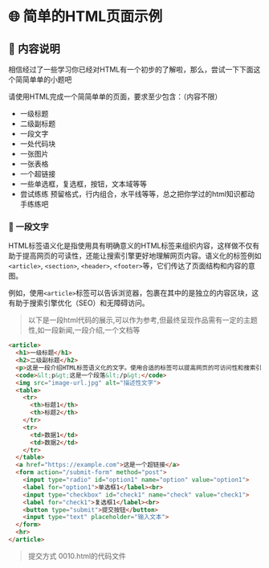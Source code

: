 # 🌐 简单的HTML页面示例

## 📝 内容说明

相信经过了一些学习你已经对HTML有一个初步的了解啦，那么，尝试一下下面这个简简单单的小题吧

请使用HTML完成一个简简单单的页面，要求至少包含：（内容不限）

- 一级标题
- 二级副标题
- 一段文字
- 一处代码块
- 一张图片
- 一张表格
- 一个超链接
- 一些单选框，复选框，按钮，文本域等等
- 尝试练练 预留格式，行内组合，水平线等等，总之把你学过的html知识都动手练练吧

### 📖 一段文字

HTML标签语义化是指使用具有明确意义的HTML标签来组织内容，这样做不仅有助于提高网页的可读性，还能让搜索引擎更好地理解网页内容。语义化的标签例如`<article>`, `<section>`, `<header>`, `<footer>`等，它们传达了页面结构和内容的意图。

例如，使用`<article>`标签可以告诉浏览器，包裹在其中的是独立的内容区块，这有助于搜索引擎优化（SEO）和无障碍访问。
> 以下是一段html代码的展示,可以作为参考,但最终呈现作品需有一定的主题性,如一段新闻,一段介绍,一个文档等

```html
<article>
  <h1>一级标题</h1>
  <h2>二级副标题</h2>
  <p>这是一段介绍HTML标签语义化的文字。使用合适的标签可以提高网页的可访问性和搜索引擎优化。</p>
  <code>&lt;p&gt;这是一个段落&lt;/p&gt;</code>
  <img src="image-url.jpg" alt="描述性文字">
  <table>
    <tr>
      <th>标题1</th>
      <th>标题2</th>
    </tr>
    <tr>
      <td>数据1</td>
      <td>数据2</td>
    </tr>
  </table>
  <a href="https://example.com">这是一个超链接</a>
  <form action="/submit-form" method="post">
    <input type="radio" id="option1" name="option" value="option1">
    <label for="option1">单选框1</label><br>
    <input type="checkbox" id="check1" name="check" value="check1">
    <label for="check1">复选框1</label><br>
    <button type="submit">提交按钮</button>
    <input type="text" placeholder="输入文本">
  </form>
  <hr>
</article>
```

> 提交方式   0010.html的代码文件
